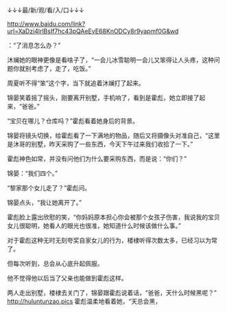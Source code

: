 ↓↓↓最/新/观/看/入/口↓↓↓

http://www.baidu.com/link?url=XaDzi4lrlBsIf7hc43pQAeEvE68KnODCy8r9yapmf0G&wd

：“了消息怎么办？”

沐斓她的眼神更像是看啥子了，“一会儿冰雪聪明一会儿又笨得让人头疼，这种问题你就别考虑了，走了，吃饭。”

周夏听不得“笨”这个字，当下就追着沐斓打了起来。

锦晏笑着摇了摇头，刚要离开别墅，手机响了，看到是霍彪，她立即接了起来，“爸爸。”

“宝贝在哪儿？仓库吗？”霍彪看着她身后的背景。

锦晏将镜头切换，给霍彪看了一下满地的物品，随后又将摄像头对准自己，“这里是沐哥的别墅，昨天采购了一些东西，今天下午过来我们收拾了一下。”

霍彪神色如常，并没有问他们为什么要采购东西，而是说：“你们？”

锦晏：“我们四个。”

“黎家那个女儿走了？”霍彪问。

锦晏点头，“我让她离开了。”

霍彪脸上露出欣慰的笑，“你妈妈原本担心你会被那个女孩子伤害，我说我的宝贝女儿很聪明，她看人的眼光也很准，她知道什么时候该做什么事。”

对于霍彪这种无时无刻夸奖自家女儿的行为，楼棣听得次数太多，已经习以为常了。

但每次听到，总会从心底升起佩服。

他不觉得他以后当了父亲也能做到霍彪这样。

两人走出别墅，楼棣去关门了，锦晏跟霍彪说着话，“爸爸，天什么时候黑呢？”
http://huluntunzao.pics
霍彪温柔地看着她，“天总会黑，
